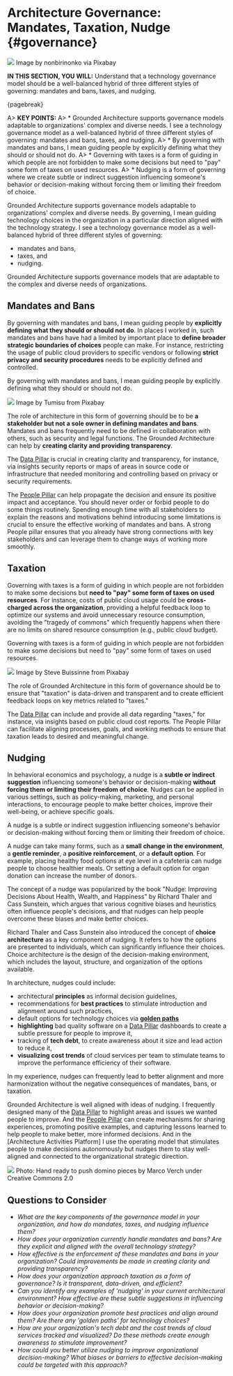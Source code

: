 

# Architecture Governance: Mandates, Taxation, Nudge {#governance}

![](assets/images/arch/greece-1594689_1920.jpg)
Image by nonbirinonko via Pixabay

**IN THIS SECTION, YOU WILL:** Understand that a technology governance model should be a well-balanced hybrid of three different styles of governing: mandates and bans, taxes, and nudging.

{pagebreak}

A> **KEY POINTS:**
A> * Grounded Architecture supports governance models adaptable to organizations' complex and diverse needs. I see a technology governance model as a well-balanced hybrid of three different styles of governing: mandates and bans, taxes, and nudging.
A> * By governing with mandates and bans, I mean guiding people by explicitly defining what they should or should not do.
A> * Governing with taxes is a form of guiding in which people are not forbidden to make some decisions but need to "pay" some form of taxes on used resources.
A> * Nudging is a form of governing where we create subtle or indirect suggestion influencing someone's behavior or decision-making without forcing them or limiting their freedom of choice.

Grounded Architecture supports governance models adaptable to organizations' complex and diverse needs. By governing, I mean guiding technology choices in the organization in a particular direction aligned with the technology strategy. I see a technology governance model as a well-balanced hybrid of three different styles of governing:
* mandates and bans,
* taxes, and
* nudging.

Grounded Architecture supports governance models that are adaptable to the complex and diverse needs of organizations.

## Mandates and Bans

By governing with mandates and bans, I mean guiding people by **explicitly defining what they should or should not do**. In places I worked in, such mandates and bans have had a limited by important place to **define broader strategic boundaries of choices** people can make. For instance, restricting the usage of public cloud providers to specific vendors or following **strict privacy and security procedures** needs to be explicitly defined and controlled.

By governing with mandates and bans, I mean guiding people by explicitly defining what they should or should not do.

![](assets/images/arch/ethics-g277df4183_1920.jpg)
Image by Tumisu from Pixabay

The role of architecture in this form of governing should be to be **a stakeholder but not a sole owner in defining mandates and bans**. Mandates and bans frequently need to be defined in collaboration with others, such as security and legal functions. The Grounded Architecture can help by **creating clarity and providing transparency**.

The [Data Pillar](#data) is crucial in creating clarity and transparency, for instance, via insights security reports or maps of areas in source code or infrastructure that needed monitoring and controlling based on privacy or security requirements.

The [People Pillar](#people) can help propagate the decision and ensure its positive impact and acceptance. You should never order or forbid people to do some things routinely. Spending enough time with all stakeholders to explain the reasons and motivations behind introducing some limitations is crucial to ensure the effective working of mandates and bans. A strong People pillar ensures that you already have strong connections with key stakeholders and can leverage them to change ways of working more smoothly.

## Taxation

Governing with taxes is a form of guiding in which people are not forbidden to make some decisions but **need to "pay" some form of taxes on used resources**. For instance, costs of public cloud usage could be **cross-charged across the organization**, providing a helpful feedback loop to optimize our systems and avoid unnecessary resource consumption, avoiding the "tragedy of commons" which frequently happens when there are no limits on shared resource consumption (e.g., public cloud budget). 

Governing with taxes is a form of guiding in which people are not forbidden to make some decisions but need to "pay" some form of taxes on used resources.

![](assets/images/arch/credit-squeeze-g61ddead85_1920.png)
Image by Steve Buissinne from Pixabay

The role of Grounded Architecture in this form of governance should be to ensure that "taxation" is data-driven and transparent and to create efficient feedback loops on key metrics related to "taxes."

The [Data Pillar](#data) can include and provide all data regarding "taxes," for instance, via insights based on public cloud cost reports. The People Pillar can facilitate aligning processes, goals, and working methods to ensure that taxation leads to desired and meaningful change.

## Nudging

In behavioral economics and psychology, a nudge is a **subtle or indirect suggestion** influencing someone's behavior or decision-making **without forcing them or limiting their freedom of choice**. Nudges can be applied in various settings, such as policy-making, marketing, and personal interactions, to encourage people to make better choices, improve their well-being, or achieve specific goals.

A nudge is a subtle or indirect suggestion influencing someone's behavior or decision-making without forcing them or limiting their freedom of choice.

A nudge can take many forms, such as a **small change in the environment**, a **gentle reminder**, a **positive reinforcement**, or a **default option**. For example, placing healthy food options at eye level in a cafeteria can nudge people to choose healthier meals. Or setting a default option for organ donation can increase the number of donors.

The concept of a nudge was popularized by the book "Nudge: Improving Decisions About Health, Wealth, and Happiness" by Richard Thaler and Cass Sunstein, which argues that various cognitive biases and heuristics often influence people's decisions, and that nudges can help people overcome these biases and make better choices.

Richard Thaler and Cass Sunstein also introduced the concept of **choice architecture** as a key component of nudging. It refers to how the options are presented to individuals, which can significantly influence their choices. Choice architecture is the design of the decision-making environment, which includes the layout, structure, and organization of the options available.

In architecture, nudges could include:
* architectural **principles** as informal decision guidelines,
* recommendations for **best practices** to stimulate introduction and alignment around such practices, 
* default options for technology choices via 
[**golden paths**](https://engineering.atspotify.com/2020/08/how-we-use-golden-paths-to-solve-fragmentation-in-our-software-ecosystem/)
* **highlighting** bad quality software on a [Data Pillar](#data) dashboards to create a subtle pressure for people to improve it,
* tracking of **tech debt**, to create awareness about it size and lead action to reduce it,
* **visualizing cost trends** of cloud services per team to stimulate teams to improve the performance efficiency of their software.

In my experience, nudges can frequently lead to better alignment and more harmonization without the negative consequences of mandates, bans, or taxation.

Grounded Architecture is well aligned with ideas of nudging. I frequently designed many of the [Data Pillar](#data) to highlight areas and issues we wanted people to improve. And the [People Pillar](#people) can create mechanisms for sharing experiences, promoting positive examples, and capturing lessons learned to help people to make better, more informed decisions. And in the [Architecture Activities Platform] I use the operating model that stimulates people to make decisions autonomously but nudges them to stay well-aligned and connected to the organizational strategic direction.

![](assets/images/arch/38280951874_fb51a740ff_c.png)
Photo: Hand ready to push domino pieces by Marco Verch under Creative Commons 2.0

## Questions to Consider

* *What are the key components of the governance model in your organization, and how do mandates, taxes, and nudging influence them?*
* *How does your organization currently handle mandates and bans? Are they explicit and aligned with the overall technology strategy?*
* *How effective is the enforcement of these mandates and bans in your organization? Could improvements be made in creating clarity and providing transparency?*
* *How does your organization approach taxation as a form of governance? Is it transparent, data-driven, and efficient?*
* *Can you identify any examples of 'nudging' in your current architectural environment? How effective are these subtle suggestions in influencing behavior or decision-making?*
* *How does your organization promote best practices and align around them? Are there any 'golden paths' for technology choices?*
* *How are your organization's tech debt and the cost trends of cloud services tracked and visualized? Do these methods create enough awareness to stimulate improvement?*
* *How could you better utilize nudging to improve organizational decision-making? What biases or barriers to effective decision-making could be targeted with this approach?*
